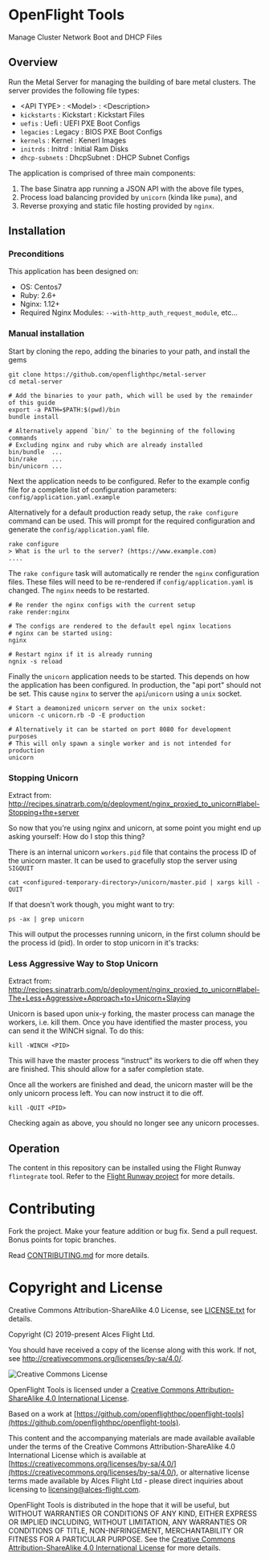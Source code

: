 # OpenFlight Tools

Manage Cluster Network Boot and DHCP Files

## Overview

Run the Metal Server for managing the building of bare metal clusters. The server provides
the following file types:

* \<API TYPE\>      : \<Model\>    : \<Description\>
* `kickstarts`    : Kickstart  : Kickstart Files
* `uefis`         : Uefi       : UEFI PXE Boot Configs
* `legacies`      : Legacy     : BIOS PXE Boot Configs
* `kernels`       : Kernel     : Kenerl Images
* `initrds`       : Initrd     : Initial Ram Disks
* `dhcp-subnets`  : DhcpSubnet : DHCP Subnet Configs

The application is comprised of three main components:
1. The base Sinatra app running a JSON API with the above file types,
2. Process load balancing provided by `unicorn` (kinda like `puma`), and
3. Reverse proxying and static file hosting provided by `nginx`.

## Installation

### Preconditions

This application has been designed on:

* OS:    Centos7
* Ruby:  2.6+
* Nginx: 1.12+
* Required Nginx Modules: `--with-http_auth_request_module`,
                        etc...

### Manual installation

Start by cloning the repo, adding the binaries to your path, and install the gems

```
git clone https://github.com/openflighthpc/metal-server
cd metal-server

# Add the binaries to your path, which will be used by the remainder of this guide
export -a PATH=$PATH:$(pwd)/bin
bundle install

# Alternatively append `bin/` to the beginning of the following commands
# Excluding nginx and ruby which are already installed
bin/bundle  ...
bin/rake    ...
bin/unicorn ...
```

Next the application needs to be configured. Refer to the example config file
for a complete list of configuration parameters: `config/application.yaml.example`

Alternatively for a default production ready setup, the `rake configure` command
can be used. This will prompt for the required configuration and generate
the `config/application.yaml` file.

```
rake configure
> What is the url to the server? (https://www.example.com)
....
```

The `rake configure` task will automatically re render the `nginx` configuration
files. These files will need to be re-rendered if `config/application.yaml` is
changed. The `nginx` needs to be restarted.

```
# Re render the nginx configs with the current setup
rake render:nginx

# The configs are rendered to the default epel nginx locations
# nginx can be started using:
nginx

# Restart nginx if it is already running
ngnix -s reload
```

Finally the `unicorn` application needs to be started. This depends on how
the application has been configured. In production, the "api port" should
not be set. This cause `nginx` to server the `api`/`unicorn` using a `unix`
socket.

```
# Start a deamonized unicorn server on the unix socket:
unicorn -c unicorn.rb -D -E production

# Alternatively it can be started on port 8080 for development purposes
# This will only spawn a single worker and is not intended for production
unicorn
```

### Stopping Unicorn
Extract from: http://recipes.sinatrarb.com/p/deployment/nginx_proxied_to_unicorn#label-Stopping+the+server

So now that you're using nginx and unicorn, at some point you might end up asking yourself: How do I stop this thing?

There is an internal unicorn `workers.pid` file that contains the process ID of the unicorn master. It can be used
to gracefully stop the server using `SIGQUIT`

```
cat <configured-temporary-directory>/unicorn/master.pid | xargs kill -QUIT
```

If that doesn't work though, you might want to try:

```
ps -ax | grep unicorn
```

This will output the processes running unicorn, in the first column should be the process id (pid). In order to stop unicorn in it's tracks:

### Less Aggressive Way to Stop Unicorn
Extract from: http://recipes.sinatrarb.com/p/deployment/nginx_proxied_to_unicorn#label-The+Less+Aggressive+Approach+to+Unicorn+Slaying

Unicorn is based upon unix-y forking, the master process can manage the workers, i.e. kill them. Once you have identified the master process, you can send it the WINCH signal. To do this:

```
kill -WINCH <PID>
```

This will have the master process “instruct” its workers to die off when they are finished. This should allow for a safer completion state.

Once all the workers are finished and dead, the unicorn master will be the only unicorn process left. You can now instruct it to die off.

```
kill -QUIT <PID>
```

Checking again as above, you should no longer see any unicorn processes.  

## Operation

The content in this repository can be installed using the Flight
Runway `flintegrate` tool.  Refer to the [Flight Runway
project](https://github.com/openflighthpc/flight-runway) for more
details.

# Contributing

Fork the project. Make your feature addition or bug fix. Send a pull
request. Bonus points for topic branches.

Read [CONTRIBUTING.md](CONTRIBUTING.md) for more details.

# Copyright and License

Creative Commons Attribution-ShareAlike 4.0 License, see [LICENSE.txt](LICENSE.txt) for details.

Copyright (C) 2019-present Alces Flight Ltd.

You should have received a copy of the license along with this work.
If not, see <http://creativecommons.org/licenses/by-sa/4.0/>.

![Creative Commons License](https://i.creativecommons.org/l/by-sa/4.0/88x31.png)

OpenFlight Tools is licensed under a [Creative Commons Attribution-ShareAlike 4.0 International License](http://creativecommons.org/licenses/by-sa/4.0/).

Based on a work at [https://github.com/openflighthpc/openflight-tools](https://github.com/openflighthpc/openflight-tools).

This content and the accompanying materials are made available available
under the terms of the Creative Commons Attribution-ShareAlike 4.0
International License which is available at [https://creativecommons.org/licenses/by-sa/4.0/](https://creativecommons.org/licenses/by-sa/4.0/),
or alternative license terms made available by Alces Flight Ltd -
please direct inquiries about licensing to
[licensing@alces-flight.com](mailto:licensing@alces-flight.com).

OpenFlight Tools is distributed in the hope that it will be useful, but
WITHOUT WARRANTIES OR CONDITIONS OF ANY KIND, EITHER EXPRESS OR
IMPLIED INCLUDING, WITHOUT LIMITATION, ANY WARRANTIES OR CONDITIONS OF
TITLE, NON-INFRINGEMENT, MERCHANTABILITY OR FITNESS FOR A PARTICULAR
PURPOSE. See the [Creative Commons Attribution-ShareAlike 4.0
International License](https://creativecommons.org/licenses/by-sa/4.0/) for more
details.
